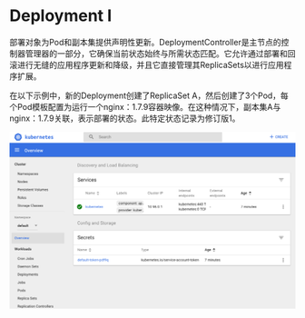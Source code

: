 # Deployment I

部署对象为Pod和副本集提供声明性更新。DeploymentController是主节点的控制器管理器的一部分，它确保当前状态始终与所需状态匹配。它允许通过部署和回滚进行无缝的应用程序更新和降级，并且它直接管理其ReplicaSets以进行应用程序扩展。

在以下示例中，新的Deployment创建了ReplicaSet A，然后创建了3个Pod，每个Pod模板配置为运行一个nginx：1.7.9容器映像。在这种情况下，副本集A与nginx：1.7.9关联，表示部署的状态。此特定状态记录为修订版1。

![Deployment \(ReplicaSet A Created\)](../../.gitbook/assets/image%20%2822%29.png)


